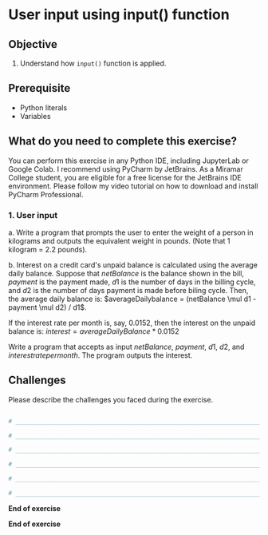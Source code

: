 # User input using input() function

## Objective

1. Understand how ```input()``` function is applied.

## Prerequisite

- Python literals
- Variables

## What do you need to complete this exercise?

You can perform this exercise in any Python IDE, including JupyterLab or Google Colab.
I recommend using PyCharm by JetBrains. As a Miramar College student, you are eligible for a free license for the JetBrains IDE environment. 
Please follow my video tutorial on how to download and install PyCharm Professional. 

### 1. User input
a. Write a program that prompts the user to enter the weight of a person in kilograms and outputs the equivalent weight in pounds. (Note that 1 kilogram = 2.2 pounds).

b. Interest on a credit card's unpaid balance is calculated using the average daily balance. Suppose that $netBalance$ is the balance shown in the bill, $payment$ is the payment made, $d1$ is the number of days in the billing cycle, and $d2$ is the number of days payment is made before biling cycle. Then, the average daily balance is: $averageDailybalance = (netBalance \mul d1 - payment \mul d2) / d1$.

If the interest rate per month is, say, 0.0152, then the interest on the unpaid balance is: $interest = averageDailyBalance * 0.0152$

Write a program that accepts as input $netBalance$, $payment$, $d1$, $d2$, and $interest rate per month$. The program outputs the interest.





## Challenges

Please describe the challenges you faced during the exercise.

```python

# _________________________________________________________________________________________________

# _________________________________________________________________________________________________

# _________________________________________________________________________________________________

# _________________________________________________________________________________________________

# _________________________________________________________________________________________________

# _________________________________________________________________________________________________

```

**End of exercise**

  

**End of exercise**

